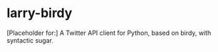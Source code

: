 # larry-birdy
[Placeholder for:] A Twitter API client for Python, based on birdy, with syntactic sugar.
